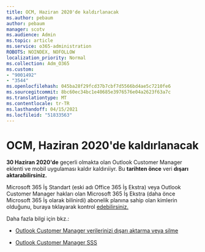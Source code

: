 ```yaml
---
title: OCM, Haziran 2020'de kaldırlanacak
ms.author: pebaum
author: pebaum
manager: scotv
ms.audience: Admin
ms.topic: article
ms.service: o365-administration
ROBOTS: NOINDEX, NOFOLLOW
localization_priority: Normal
ms.collection: Adm_O365
ms.custom:
- "9001492"
- "3544"
ms.openlocfilehash: 045ba28f29fcd37b7cbf7d5566bd4ae5c7210fe6
ms.sourcegitcommit: 8bc60ec34bc1e40685e3976576e04a2623f63a7c
ms.translationtype: MT
ms.contentlocale: tr-TR
ms.lasthandoff: 04/15/2021
ms.locfileid: "51833563"
---
```

# <a name="ocm-to-be-retired-june-2020"></a>OCM, Haziran 2020'de kaldırlanacak


**30 Haziran 2020'de** geçerli olmakta olan Outlook Customer Manager eklenti ve mobil uygulaması kaldır kaldırıiiyr. Bu **tarihten önce** veri **dışarı aktarabilirsiniz.**  

Microsoft 365 İş Standart (eski adı Office 365 İş Ekstra) veya Outlook Customer Manager hakları olan Microsoft 365 İş Ekstra (daha önce Microsoft 365 İş olarak bilinirdi) abonelik planına sahip olan kimlerin olduğunu, buraya tıklayarak kontrol [edebilirsiniz.](https://admin.microsoft.com/AdminPortal/Home?ref=/users)

Daha fazla bilgi için bkz.:

- [Outlook Customer Manager verilerinizi dışarı aktarma veya silme](https://support.office.com/article/1a421cb4-e8de-4b44-bfb8-710b92820439)

- [Outlook Customer Manager SSS](https://techcommunity.microsoft.com/t5/outlook-customer-manager/faq-frequently-asked-questions-about-outlook-customer-manager/m-p/29680)
